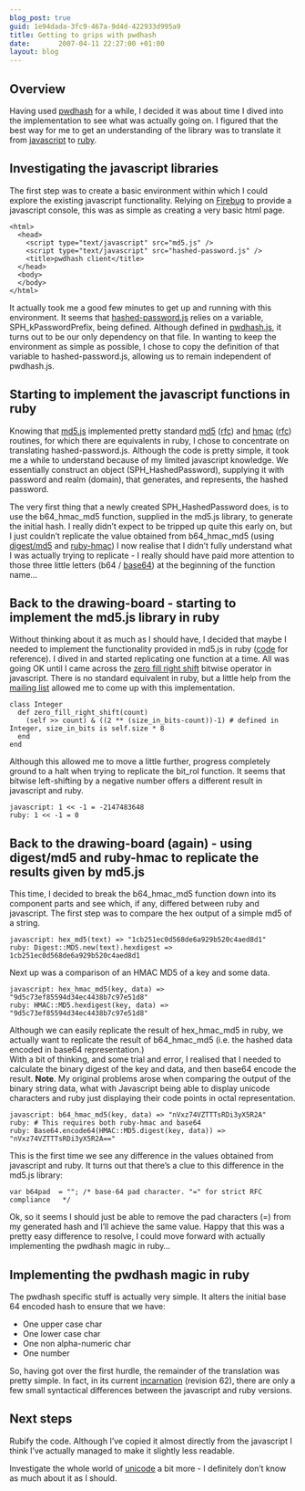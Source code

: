 ```yaml
---
blog_post: true
guid: 1e94dada-3fc9-467a-9d4d-422933d995a9
title: Getting to grips with pwdhash
date:       2007-04-11 22:27:00 +01:00
layout: blog
---
```


Overview
--------

Having used [pwdhash](http://www.pwdhash.com) for a while, I decided it
was about time I dived into the implementation to see what was actually
going on. I figured that the best way for me to get an understanding of
the library was to translate it from
[javascript](http://en.wikipedia.org/wiki/Javascript) to
[ruby](http://www.ruby-lang.org).

Investigating the javascript libraries
--------------------------------------

The first step was to create a basic environment within which I could
explore the existing javascript functionality. Relying on
[Firebug](http://www.getfirebug.com/) to provide a javascript console,
this was as simple as creating a very basic html page.

``` code
<html>
  <head>
    <script type="text/javascript" src="md5.js" />
    <script type="text/javascript" src="hashed-password.js" />
    <title>pwdhash client</title>
  </head>
  <body>
  </body>
</html>
```

It actually took me a good few minutes to get up and running with this
environment. It seems that
[hashed-password.js](http://crypto.stanford.edu/PwdHash/RemotePwdHash/hashed-password.js)
relies on a variable, SPH\_kPasswordPrefix, being defined. Although
defined in
[pwdhash.js](http://crypto.stanford.edu/PwdHash/RemotePwdHash/pwdhash.js),
it turns out to be our only dependency on that file. In wanting to keep
the environment as simple as possible, I chose to copy the definition of
that variable to hashed-password.js, allowing us to remain independent
of pwdhash.js.

Starting to implement the javascript functions in ruby
------------------------------------------------------

Knowing that [md5.js](http://pajhome.org.uk/crypt/md5/md5src.html)
implemented pretty standard [md5](http://en.wikipedia.org/wiki/Md5)
([rfc](http://www.faqs.org/rfcs/rfc1321.html)) and
[hmac](http://en.wikipedia.org/wiki/Hmac)
([rfc](http://www.faqs.org/rfcs/rfc2104.html)) routines, for which there
are equivalents in ruby, I chose to concentrate on translating
hashed-password.js. Although the code is pretty simple, it took me a
while to understand because of my limited javascript knowledge. We
essentially construct an object (SPH\_HashedPassword), supplying it with
password and realm (domain), that generates, and represents, the hashed
password.

The very first thing that a newly created SPH\_HashedPassword does, is
to use the b64\_hmac\_md5 function, supplied in the md5.js library, to
generate the initial hash. I really didn’t expect to be tripped up quite
this early on, but I just couldn’t replicate the value obtained from
b64\_hmac\_md5 (using
[digest/md5](http://ruby-doc.org/stdlib/libdoc/digest/rdoc/index.html)
and [ruby-hmac](http://deisui.org/~ueno/ruby/hmac.html.)) I now realise
that I didn’t fully understand what I was actually trying to replicate -
I really should have paid more attention to those three little letters
(b64 / [base64](http://www.faqs.org/rfcs/rfc3548.html)) at the beginning
of the function name…

Back to the drawing-board - starting to implement the md5.js library in ruby
----------------------------------------------------------------------------

Without thinking about it as much as I should have, I decided that maybe
I needed to implement the functionality provided in md5.js in ruby
([code](http://chrisroos.googlecode.com/svn/trunk/pwdhash-rb/md5-rb/md5.rb)
for reference). I dived in and started replicating one function at a
time. All was going OK until I came across the [zero fill right
shift](http://developer.mozilla.org/en/docs/Core_JavaScript_1.5_Guide:Operators:Bitwise_Operators#Bitwise_Shift_Operators)
bitwise operator in javascript. There is no standard equivalent in ruby,
but a little help from the [mailing
list](http://blade.nagaokaut.ac.jp/cgi-bin/scat.rb/ruby/ruby-talk/144877)
allowed me to come up with this implementation.

``` code
class Integer
  def zero_fill_right_shift(count)
    (self >> count) & ((2 ** (size_in_bits-count))-1) # defined in Integer, size_in_bits is self.size * 8
  end
end
```

Although this allowed me to move a little further, progress completely
ground to a halt when trying to replicate the bit\_rol function. It
seems that bitwise left-shifting by a negative number offers a different
result in javascript and ruby.

``` code
javascript: 1 << -1 = -2147483648
ruby: 1 << -1 = 0
```

Back to the drawing-board (again) - using digest/md5 and ruby-hmac to replicate the results given by md5.js
-----------------------------------------------------------------------------------------------------------

This time, I decided to break the b64\_hmac\_md5 function down into its
component parts and see which, if any, differed between ruby and
javascript. The first step was to compare the hex output of a simple md5
of a string.

``` code
javascript: hex_md5(text) => "1cb251ec0d568de6a929b520c4aed8d1"
ruby: Digest::MD5.new(text).hexdigest => 1cb251ec0d568de6a929b520c4aed8d1
```

Next up was a comparison of an HMAC MD5 of a key and some data.

``` code
javascript: hex_hmac_md5(key, data) => "9d5c73ef85594d34ec4438b7c97e51d8"
ruby: HMAC::MD5.hexdigest(key, data) => "9d5c73ef85594d34ec4438b7c97e51d8"
```

Although we can easily replicate the result of hex\_hmac\_md5 in ruby,
we actually want to replicate the result of b64\_hmac\_md5 (i.e. the
hashed data encoded in base64 representation.)  
With a bit of thinking, and some trial and error, I realised that I
needed to calculate the binary digest of the key and data, and then
base64 encode the result. **Note**. My original problems arose when
comparing the output of the binary string data, what with Javascript
being able to display unicode characters and ruby just displaying their
code points in octal representation.

``` code
javascript: b64_hmac_md5(key, data) => "nVxz74VZTTTsRDi3yX5R2A"
ruby: # This requires both ruby-hmac and base64
ruby: Base64.encode64(HMAC::MD5.digest(key, data)) => "nVxz74VZTTTsRDi3yX5R2A=="
```

This is the first time we see any difference in the values obtained from
javascript and ruby. It turns out that there’s a clue to this difference
in the md5.js library:

``` code
var b64pad  = ""; /* base-64 pad character. "=" for strict RFC compliance   */
```

Ok, so it seems I should just be able to remove the pad characters (=)
from my generated hash and I’ll achieve the same value. Happy that this
was a pretty easy difference to resolve, I could move forward with
actually implementing the pwdhash magic in ruby…

Implementing the pwdhash magic in ruby
--------------------------------------

The pwdhash specific stuff is actually very simple. It alters the
initial base 64 encoded hash to ensure that we have:

-   One upper case char
-   One lower case char
-   One non alpha-numeric char
-   One number

So, having got over the first hurdle, the remainder of the translation
was pretty simple. In fact, in its current
[incarnation](http://chrisroos.googlecode.com/svn/trunk/pwdhash-rb/pwdhash.rb)
(revision 62), there are only a few small syntactical differences
between the javascript and ruby versions.

Next steps
----------

Rubify the code. Although I’ve copied it almost directly from the
javascript I think I’ve actually managed to make it slightly less
readable.

Investigate the whole world of [unicode](http://www.unicode.org) a bit
more - I definitely don’t know as much about it as I should.
